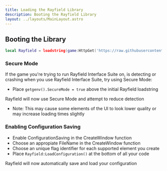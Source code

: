 ```yaml
---
title: Loading the Rayfield Library
description: Booting the Rayfield Library
layout: ../layouts/MainLayout.astro
---
```


## Booting the Library

```lua
local Rayfield = loadstring(game:HttpGet('https://raw.githubusercontent.com/shlexware/Rayfield/main/source'))()
```

### Secure Mode

If the game you're trying to run Rayfield Interface Suite on, is detecting or crashing when you use Rayfield Interface Suite, try using Secure Mode:

- Place `getgenv().SecureMode = true` above the initial Rayfield loadstring

Rayfield will now use Secure Mode and attempt to reduce detection

- Note: This may cause some elements of the UI to look lower quality or may increase loading times slightly

### Enabling Configuration Saving

- Enable ConfigurationSaving in the CreateWindow function
- Choose an appropiate FileName in the CreateWindow function
- Choose an unique flag identifier for each supported element you create
- Place `Rayfield:LoadConfiguration()` at the bottom of all your code

Rayfield will now automatically save and load your configuration
